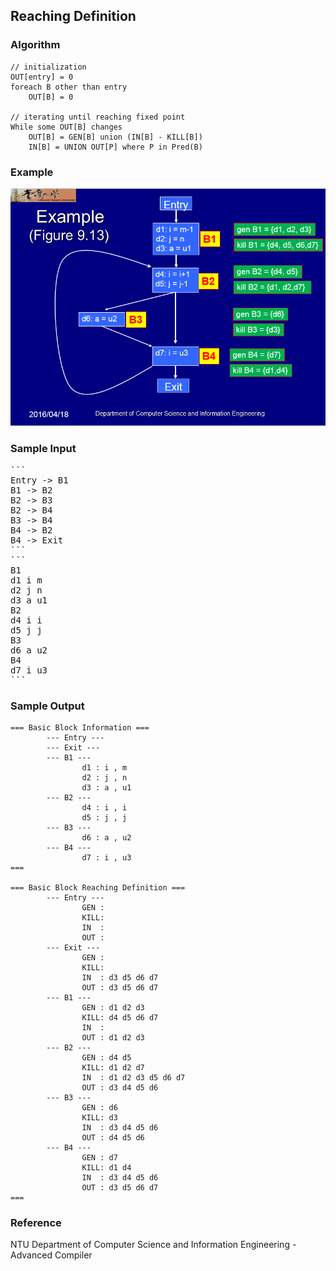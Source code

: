 ## Reaching Definition ##

### Algorithm ###

```
// initialization
OUT[entry] = 0
foreach B other than entry
	OUT[B] = 0

// iterating until reaching fixed point
While some OUT[B] changes
	OUT[B] = GEN[B] union (IN[B] - KILL[B])
	IN[B] = UNION OUT[P] where P in Pred(B)
```

### Example ###

![Textbook Example Figure 9.13](images/example.png)

### Sample Input ###

<pre>```
Entry -> B1
B1 -> B2
B2 -> B3
B2 -> B4
B3 -> B4
B4 -> B2
B4 -> Exit
```
```
B1
d1 i m
d2 j n
d3 a u1
B2
d4 i i
d5 j j
B3
d6 a u2
B4
d7 i u3
```</pre>

### Sample Output ###

```
=== Basic Block Information ===
        --- Entry ---
        --- Exit ---
        --- B1 ---
                d1 : i , m
                d2 : j , n
                d3 : a , u1
        --- B2 ---
                d4 : i , i
                d5 : j , j
        --- B3 ---
                d6 : a , u2
        --- B4 ---
                d7 : i , u3
===

=== Basic Block Reaching Definition ===
        --- Entry ---
                GEN :
                KILL:
                IN  :
                OUT :
        --- Exit ---
                GEN :
                KILL:
                IN  : d3 d5 d6 d7
                OUT : d3 d5 d6 d7
        --- B1 ---
                GEN : d1 d2 d3
                KILL: d4 d5 d6 d7
                IN  :
                OUT : d1 d2 d3
        --- B2 ---
                GEN : d4 d5
                KILL: d1 d2 d7
                IN  : d1 d2 d3 d5 d6 d7
                OUT : d3 d4 d5 d6
        --- B3 ---
                GEN : d6
                KILL: d3
                IN  : d3 d4 d5 d6
                OUT : d4 d5 d6
        --- B4 ---
                GEN : d7
                KILL: d1 d4
                IN  : d3 d4 d5 d6
                OUT : d3 d5 d6 d7
===
```

### Reference ###

NTU Department of Computer Science and Information Engineering - Advanced Compiler